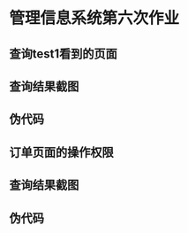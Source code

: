 管理信息系统第六次作业
====================
查询test1看到的页面
------------------

查询结果截图
-----------
伪代码
-----
订单页面的操作权限
----------------
查询结果截图
-----------
伪代码
------
